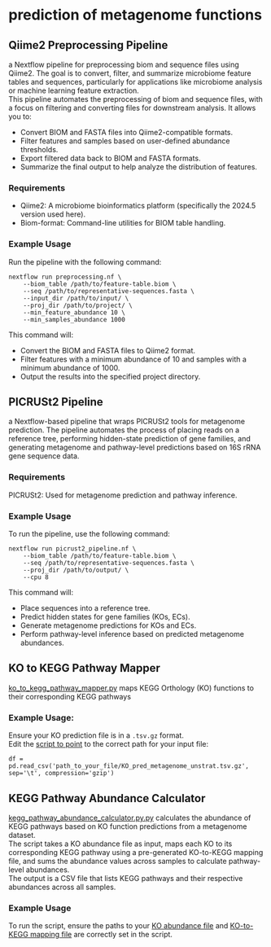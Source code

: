 # prediction of metagenome functions

## Qiime2 Preprocessing Pipeline

a Nextflow pipeline for preprocessing biom and sequence files using Qiime2. The goal is to convert, filter, and summarize microbiome feature tables and sequences, particularly for applications like microbiome analysis or machine learning feature extraction.</br>
This pipeline automates the preprocessing of biom and sequence files, with a focus on filtering and converting files for downstream analysis. It allows you to:
- Convert BIOM and FASTA files into Qiime2-compatible formats.
- Filter features and samples based on user-defined abundance thresholds.
- Export filtered data back to BIOM and FASTA formats.
- Summarize the final output to help analyze the distribution of features.

### Requirements
- Qiime2: A microbiome bioinformatics platform (specifically the 2024.5 version used here).
- Biom-format: Command-line utilities for BIOM table handling.

### Example Usage
Run the pipeline with the following command:
```
nextflow run preprocessing.nf \
    --biom_table /path/to/feature-table.biom \
    --seq /path/to/representative-sequences.fasta \
    --input_dir /path/to/input/ \
    --proj_dir /path/to/project/ \
    --min_feature_abundance 10 \
    --min_samples_abundance 1000
```
This command will:
- Convert the BIOM and FASTA files to Qiime2 format.
- Filter features with a minimum abundance of 10 and samples with a minimum abundance of 1000.
- Output the results into the specified project directory.


## PICRUSt2 Pipeline
a Nextflow-based pipeline that wraps PICRUSt2 tools for metagenome prediction. The pipeline automates the process of placing reads on a reference tree, performing hidden-state prediction of gene families, and generating metagenome and pathway-level predictions based on 16S rRNA gene sequence data.

### Requirements
PICRUSt2: Used for metagenome prediction and pathway inference.

### Example Usage
To run the pipeline, use the following command:
```
nextflow run picrust2_pipeline.nf \
    --biom_table /path/to/feature-table.biom \
    --seq /path/to/representative-sequences.fasta \
    --proj_dir /path/to/output/ \
    --cpu 8
```
This command will:
- Place sequences into a reference tree.
- Predict hidden states for gene families (KOs, ECs).
- Generate metagenome predictions for KOs and ECs.
- Perform pathway-level inference based on predicted metagenome abundances.

## KO to KEGG Pathway Mapper
<a href='KEGG%20db/ko_to_kegg_pathway_mapper.py'>ko_to_kegg_pathway_mapper.py</a> maps KEGG Orthology (KO) functions to their corresponding KEGG pathways
### Example Usage:
Ensure your KO prediction file is in a `.tsv.gz` format.</br>
Edit the <a href='KEGG%20db/ko_to_kegg_pathway_mapper.py#L7'>script to point</a> to the correct path for your input file:
```
df = pd.read_csv('path_to_your_file/KO_pred_metagenome_unstrat.tsv.gz', sep='\t', compression='gzip')
```

## KEGG Pathway Abundance Calculator
<a href='KEGG%20Pathway%20Level%20Inference/kegg_pathway_abundance_calculator.py.py'>kegg_pathway_abundance_calculator.py.py</a> calculates the abundance of KEGG pathways based on KO function predictions from a metagenome dataset. </br>
The script takes a KO abundance file as input, maps each KO to its corresponding KEGG pathway using a pre-generated KO-to-KEGG mapping file, and sums the abundance values across samples to calculate pathway-level abundances. 
</br>The output is a CSV file that lists KEGG pathways and their respective abundances across all samples.

### Example Usage
To run the script, ensure the paths to your <a href='KEGG%20Pathway%20Level%20Inference/kegg_pathway_abundance_calculator.py.py#L7'>KO abundance file</a> and <a href='KEGG%20Pathway%20Level%20Inference/kegg_pathway_abundance_calculator.py.py#L10'>KO-to-KEGG mapping file</a> are correctly set in the script. 
